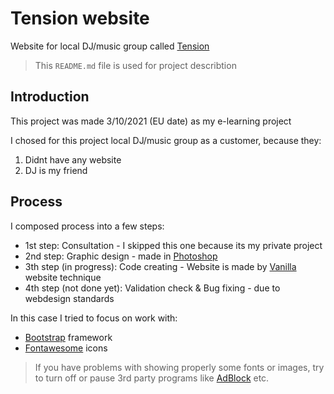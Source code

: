 # Tension website

Website for local DJ/music group called [Tension](https://www.facebook.com/tensionevents)

> This `README.md` file is used for project describtion

## Introduction

This project was made 3/10/2021 (EU date) as my e-learning project

I chosed for this project local DJ/music group as a customer, because they:
1. Didnt have any website
2. DJ is my friend

## Process

I composed process into a few steps:

- 1st step: Consultation - I skipped this one because its my private project
- 2nd step: Graphic design - made in [Photoshop](https://www.adobe.com/cz/products/photoshop.html)
- 3th step (in progress): Code creating - Website is made by [Vanilla](https://stackoverflow.com/questions/20836115/what-does-vanilla-mean) website technique
- 4th step (not done yet): Validation check & Bug fixing - due to webdesign standards

In this case I tried to focus on work with:
- [Bootstrap](https://getbootstrap.com/) framework
- [Fontawesome](https://fontawesome.com/) icons

<!-- 
## Result

Full properly working responsive website prepared to place on web server

Page benefits:
- Responsive webpage will be good looking in every device
- Original webpapge shouldnt be endangered by copyright
- Simple light code webpage doesnt slow server
- Good looking code can be easly used or edited by another web developer

Page negatives:
- Page is created only for presentation purpose not for marketing purpose
- Page does not have database so text is hardly possible to change
-->
> If you have problems with showing properly some fonts or images, try to turn off or pause 3rd party programs like [AdBlock](https://getadblock.com/en/) etc.
